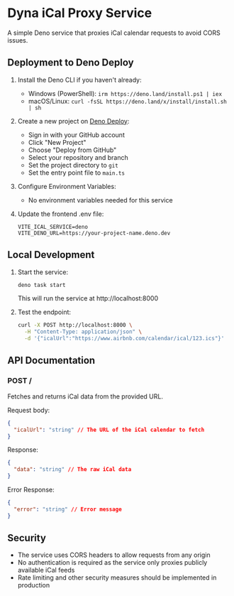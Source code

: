 # Dyna iCal Proxy Service

A simple Deno service that proxies iCal calendar requests to avoid CORS issues.

## Deployment to Deno Deploy

1. Install the Deno CLI if you haven't already:
   - Windows (PowerShell): `irm https://deno.land/install.ps1 | iex`
   - macOS/Linux: `curl -fsSL https://deno.land/x/install/install.sh | sh`

2. Create a new project on [Deno Deploy](https://dash.deno.com):
   - Sign in with your GitHub account
   - Click "New Project"
   - Choose "Deploy from GitHub"
   - Select your repository and branch
   - Set the project directory to `git`
   - Set the entry point file to `main.ts`

3. Configure Environment Variables:
   - No environment variables needed for this service

4. Update the frontend .env file:
   ```env
   VITE_ICAL_SERVICE=deno
   VITE_DENO_URL=https://your-project-name.deno.dev
   ```

## Local Development

1. Start the service:
   ```bash
   deno task start
   ```
   This will run the service at http://localhost:8000

2. Test the endpoint:
   ```bash
   curl -X POST http://localhost:8000 \
     -H "Content-Type: application/json" \
     -d '{"icalUrl":"https://www.airbnb.com/calendar/ical/123.ics"}'
   ```

## API Documentation

### POST /

Fetches and returns iCal data from the provided URL.

Request body:
```json
{
  "icalUrl": "string" // The URL of the iCal calendar to fetch
}
```

Response:
```json
{
  "data": "string" // The raw iCal data
}
```

Error Response:
```json
{
  "error": "string" // Error message
}
```

## Security

- The service uses CORS headers to allow requests from any origin
- No authentication is required as the service only proxies publicly available iCal feeds
- Rate limiting and other security measures should be implemented in production
